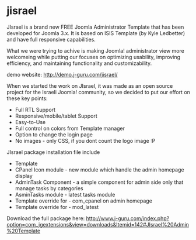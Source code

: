 jisrael
=======

JIsrael is a brand new FREE Joomla Administrator Template that has been developed for Joomla 3.x. 
It is based on ISIS Template (by Kyle Ledbetter) and have full responsive capabilities.

What we were trying to achive is making Joomla! administrator view more welcomeing while putting our focuses on optimizing usability, improving efficiency, and maintaining functionality and customizability.

demo website: http://demo.j-guru.com/jisrael/

When we started the work on JIsrael, it was made as an open source project for the Israeli Joomla! community, so we decided to put our effort on these key points:

* Full RTL Support
* Responsive/mobile/tablet Support
* Easy-to-Use
* Full control on colors from Template manager
* Option to change the login page
* No images - only CSS, if you dont count the logo image :P

JIsrael package installation file include
* Template
* CPanel Icon module - new module which handle the admin homepage display
* AdminTask Component - a simple component for admin side only that manage tasks by categories
* AsminTasks module - latest tasks module
* Template override for - com_cpanel on admin homepage
* Template override for - mod_latest

Download the full package here: http://www.j-guru.com/index.php?option=com_jgextensions&view=downloads&Itemid=142#JIsrael%20Admin%20Template